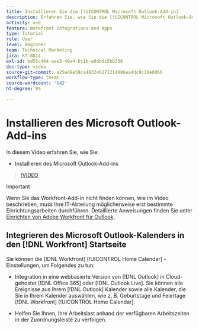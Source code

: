 ```yaml
---
title: Installieren Sie die [!UICONTROL Microsoft Outlook-Add-in]
description: Erfahren Sie, wie Sie die [!UICONTROL Microsoft Outlook-Add-in]
activity: use
feature: Workfront Integrations and Apps
type: Tutorial
role: User
level: Beginner
team: Technical Marketing
jira: KT-8814
exl-id: bd55c464-aae3-40a4-bc1b-e0dbdc5bb238
doc-type: video
source-git-commit: a25a49e59ca483246271214886ea4dc9c10e8d66
workflow-type: tm+mt
source-wordcount: '142'
ht-degree: 0%

---
```


# Installieren des Microsoft Outlook-Add-ins

In diesem Video erfahren Sie, wie Sie:

* Installieren des Microsoft Outlook-Add-ins

>[!VIDEO](https://video.tv.adobe.com/v/335115/?quality=12&learn=on)

>[!IMPORTANT]
>
>Wenn Sie das Workfront-Add-in nicht finden können, wie im Video beschrieben, muss Ihre IT-Abteilung möglicherweise erst bestimmte Einrichtungsarbeiten durchführen. Detaillierte Anweisungen finden Sie unter [Einrichten von Adobe Workfront für Outlook](https://experienceleague.adobe.com/docs/workfront/using/adobe-workfront-integrations/workfront-for-outlook/set-up-workfront-for-outlook.html).

## Integrieren des Microsoft Outlook-Kalenders in den [!DNL Workfront] Startseite

Sie können die [!DNL Workfront] [!UICONTROL Home Calendar] -Einstellungen, um Folgendes zu tun:

* Integration in eine webbasierte Version von [!DNL Outlook] in Cloud-gehostet [!DNL Office 365] oder [!DNL Outlook Live]. Sie können alle Ereignisse aus Ihrem [!DNL Outlook] Kalender sowie alle Kalender, die Sie in Ihrem Kalender auswählen, wie z. B. Geburtstage und Feiertage [!DNL Workfront] [!UICONTROL Home Calendar].

* Helfen Sie Ihnen, Ihre Arbeitslast anhand der verfügbaren Arbeitszeiten in der Zuordnungsleiste zu verfolgen.
